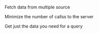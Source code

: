 Fetch data from multiple source

Minimize the number of callss to the server

Get just the data you need for a query

